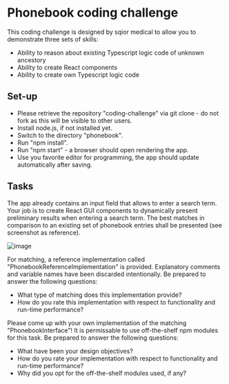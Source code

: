 # Phonebook coding challenge

This coding challenge is designed by sqior medical to allow you to demonstrate three sets of skills:
* Ability to reason about existing Typescript logic code of unknown ancestory
* Ability to create React components
* Ability to create own Typescript logic code

## Set-up

- Please retrieve the repository "coding-challenge" via git clone - do not fork as this will be visible to other users.
- Install node.js, if not installed yet.
- Switch to the directory "phonebook".
- Run "npm install".
- Run "npm start" - a browser should open rendering the app.
- Use you favorite editor for programming, the app should update automatically after saving.

## Tasks

The app already contains an input field that allows to enter a search term.
Your job is to create React GUI components to dynamically present preliminary results when entering a search term.
The best matches in comparison to an existing set of phonebook entries shall be presented (see screenshot as reference).

![image](https://user-images.githubusercontent.com/102817241/236702010-4ee50ae4-f287-4d79-aef8-4e0a83f5e509.png)

For matching, a reference implementation called "PhonebookReferenceImplementation" is provided.
Explanatory comments and variable names have been discarded intentionally.
Be prepared to answer the following questions:
* What type of matching does this implementation provide?
* How do you rate this implementation with respect to functionality and run-time performance?

Please come up with your own implementation of the matching "PhonebookInterface"!
It is permissable to use off-the-shelf npm modules for this task.
Be prepared to answer the following questions:
* What have been your design objectives?
* How do you rate your implementation with respect to functionality and run-time performance?
* Why did you opt for the off-the-shelf modules used, if any?

